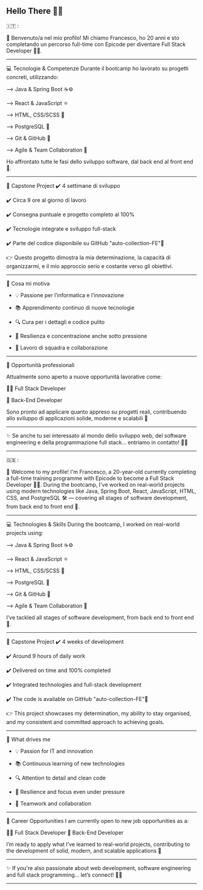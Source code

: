 ## Hello There 👋🏻

🇮🇹 : 

👋 Benvenuto/a nel mio profilo!
Mi chiamo Francesco, ho 20 anni e sto completando un percorso full-time con Epicode per diventare Full Stack Developer 👨‍💻.

---

💻 Tecnologie & Competenze
Durante il bootcamp ho lavorato su progetti concreti, utilizzando:

--> Java & Spring Boot ☕⚙️

--> React & JavaScript ⚛️

--> HTML, CSS/SCSS 🧩

--> PostgreSQL 🐘

--> Git & GitHub 📂

--> Agile & Team Collaboration 🤝

Ho affrontato tutte le fasi dello sviluppo software, dal back end al front end 🔁.

---

🚀 Capstone Project
✔️ 4 settimane di sviluppo

✔️ Circa 9 ore al giorno di lavoro

✔️ Consegna puntuale e progetto completo al 100%

✔️ Tecnologie integrate e sviluppo full-stack

✔️ Parte del codice disponibile su GitHub "auto-collection-FE"🔗

👉 Questo progetto dimostra la mia determinazione, la capacità di organizzarmi, e il mio approccio serio e costante verso gli obiettivi.

---

🎯 Cosa mi motiva

- 💡 Passione per l’informatica e l’innovazione

- 📚 Apprendimento continuo di nuove tecnologie

- 🔍 Cura per i dettagli e codice pulito

- 🧠 Resilienza e concentrazione anche sotto pressione

- 🤝 Lavoro di squadra e collaborazione

---

🚪 Opportunità professionali

Attualmente sono aperto a nuove opportunità lavorative come:

👨‍💻 Full Stack Developer

🔧 Back-End Developer

Sono pronto ad applicare quanto appreso su progetti reali, contribuendo allo sviluppo di applicazioni solide, moderne e scalabili 🚀

---

✨ Se anche tu sei interessato al mondo dello sviluppo web, del software engineering e della programmazione full stack... entriamo in contatto! 💬💼

---

🇬🇧 :

👋 Welcome to my profile!
I'm Francesco, a 20-year-old currently completing a full-time training programme with Epicode to become a Full Stack Developer 👨‍💻. During the bootcamp, I've worked on real-world projects using modern technologies like Java, Spring Boot, React, JavaScript, HTML, CSS, and PostgreSQL 🛠️ — covering all stages of software development, from back end to front end 🔄.

---

💻 Technologies & Skills
During the bootcamp, I worked on real-world projects using:

--> Java & Spring Boot ☕⚙️

--> React & JavaScript ⚛️

--> HTML, CSS/SCSS 🧩

--> PostgreSQL 🐘

--> Git & GitHub 📂

--> Agile & Team Collaboration 🤝

I’ve tackled all stages of software development, from back end to front end 🔁.

---

🚀 Capstone Project
✔️ 4 weeks of development

✔️ Around 9 hours of daily work

✔️ Delivered on time and 100% completed

✔️ Integrated technologies and full-stack development

✔️ The code is available on GitHub  "auto-collection-FE"🔗

👉 This project showcases my determination, my ability to stay organised, and my consistent and committed approach to achieving goals.

---

🎯 What drives me

- 💡 Passion for IT and innovation

- 📚 Continuous learning of new technologies

- 🔍 Attention to detail and clean code

- 🧠 Resilience and focus even under pressure

- 🤝 Teamwork and collaboration

---

 🚪 Career Opportunities
I am currently open to new job opportunities as a:

👨‍💻 Full Stack Developer
🔧 Back-End Developer

I’m ready to apply what I’ve learned to real-world projects, contributing to the development of solid, modern, and scalable applications 🚀

---

✨ If you're also passionate about web development, software engineering and full stack programming… let’s connect! 💬💼

---



<!--
**Francesco-Napolitano/Francesco-Napolitano** is a ✨ _special_ ✨ repository because its `README.md` (this file) appears on your GitHub profile.

Here are some ideas to get you started:

- 🔭 I’m currently working on ...
- 🌱 I’m currently learning ...
- 👯 I’m looking to collaborate on ...
- 🤔 I’m looking for help with ...
- 💬 Ask me about ...
- 📫 How to reach me: ...
- 😄 Pronouns: ...
- ⚡ Fun fact: ...
-->
